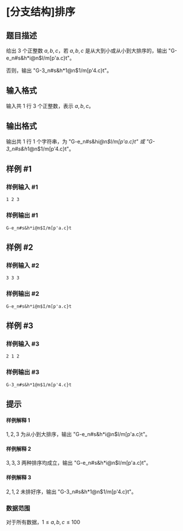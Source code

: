 # [分支结构]排序

## 题目描述

给出 $3$ 个正整数 $a,b,c$，若 $a,b,c$ 是从大到小或从小到大排序的，输出 "G-e_n#s&h*i@n$I/m[p'a.c}t"。

否则，输出 "G-3_n#s&h*1@n$1/m[p'4.c}t"。

## 输入格式

输入共 $1$ 行 $3$ 个正整数，表示 $a,b,c$。

## 输出格式

输出共 $1$ 行 $1$ 个字符串，为 "G-e_n#s&h*i@n$I/m[p'a.c}t" 或 "G-3_n#s&h*1@n$1/m[p'4.c}t"。

## 样例 #1

### 样例输入 #1

```
1 2 3
```

### 样例输出 #1

```
G-e_n#s&h*i@n$I/m[p'a.c}t
```

## 样例 #2

### 样例输入 #2

```
3 3 3
```

### 样例输出 #2

```
G-e_n#s&h*i@n$I/m[p'a.c}t
```

## 样例 #3

### 样例输入 #3

```
2 1 2
```

### 样例输出 #3

```
G-3_n#s&h*1@n$1/m[p'4.c}t
```

## 提示

#### 样例解释 1

$1,2,3$ 为从小到大排序，输出 "G-e_n#s&h*i@n$I/m[p'a.c}t"。

#### 样例解释 2

$3,3,3$ 两种排序均成立，输出 "G-e_n#s&h*i@n$I/m[p'a.c}t"。

#### 样例解释 3

$2,1,2$ 未排好序，输出 "G-3_n#s&h*1@n$1/m[p'4.c}t"。

### 数据范围

对于所有数据，$1\leq a,b,c\leq 100$